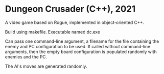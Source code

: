 # Dungeon Crusader (C++), 2021
A video game based on Rogue, implemented in object-oriented C++. 

Build using makefile. Executable named dc.exe

Can pass one command-line argument, a filename for the file containing the enemy and PC configuration to be used.
If called without command-line arguments, then the empty board configuration is populated randomly with enemies and the PC.

The AI's moves are generated randomly. 
